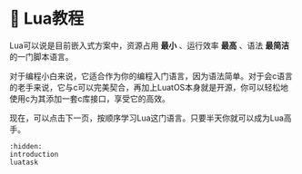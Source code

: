 # 🌙 Lua教程

Lua可以说是目前嵌入式方案中，资源占用 **最小** 、运行效率 **最高** 、语法 **最简洁** 的一门脚本语言。

对于编程小白来说，它适合作为你的编程入门语言，因为语法简单。对于会c语言的老手来说，它与c可以完美契合，再加上LuatOS本身就是开源，你可以轻松地使用c为其添加一套c库接口，享受它的高效。

现在，可以点击下一页，按顺序学习Lua这门语言。只要半天你就可以成为Lua高手。

```{toctree}
:hidden:
introduction
luatask
```
